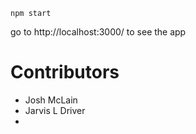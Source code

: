 `npm start`

go to http://localhost:3000/ to see the app

# Contributors

- Josh McLain
- Jarvis L Driver
- 


